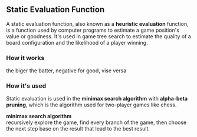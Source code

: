 

## **Static Evaluation Function**  
A static evaluation function, also known as a **heuristic evaluation** function, is a function used by computer programs to estimate a game position's value or goodness. 
It's used in game tree search to estimate the quality of a board configuration and the likelihood of a player winning.

### How it works  
the biger the batter, negative for good, vise versa  
### How it's used  
Static evaluation is used in the **minimax search algorithm** with **alpha-beta pruning**, which is the algorithm used for two-player games like chess.  





**minimax search algorithm**   
recursively explore the game, find every branch of the game, then choose the next step base on the result that lead to the best result.  


